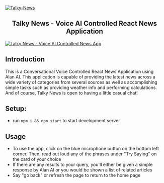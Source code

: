 <a href="https://ibb.co/b14WJ6f"><img src="https://i.ibb.co/v1NwYct/Talky-News.png" alt="Talky-News" border="0"></a><br />
<h2 align="center">
Talky News - Voice AI Controlled React News Application
</h2>

<a href="https://ibb.co/MV1ZJbG"><img src="https://i.ibb.co/9T4cdJV/ai-news-screenshot.png" alt="Talky News - Voice AI Controlled News App" border="0"></a>

## Introduction
This is a Conversational Voice Controlled React News Application using Alan AI. This application is capable of providing the latest news across a wide variety of categories from several sources as well as accomplishing simple tasks such as providing weather info and performing calculations. And of course, Talky News is open to having a little casual chat!

## Setup:
- run ```npm i && npm start``` to start development server

## Usage
- To use the app, click on the blue microphone button on the bottom left corner. Then, read out loud any of the phrases under "Try Saying" on the card of your choice
- If there are any results to your query, you'll either be given a simple response by Alan AI or you would be shown a list of related articles
- Say "go back" or refresh the page to return to the home page







